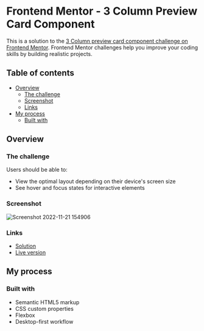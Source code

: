 # Frontend Mentor - 3 Column Preview Card Component

This is a solution to the [3 Column preview card component challenge on Frontend Mentor](https://www.frontendmentor.io/challenges/3column-preview-card-component-pH92eAR2-). Frontend Mentor challenges help you improve your coding skills by building realistic projects.

## Table of contents

- [Overview](#overview)
  - [The challenge](#the-challenge)
  - [Screenshot](#screenshot)
  - [Links](#links)
- [My process](#my-process)
  - [Built with](#built-with)


## Overview

### The challenge

Users should be able to:

- View the optimal layout depending on their device's screen size
- See hover and focus states for interactive elements

### Screenshot

![Screenshot 2022-11-21 154906](https://user-images.githubusercontent.com/118224380/203084719-c8b133ad-a98a-4aa2-bff1-cd9e7582fe32.png)

### Links

- [Solution](https://github.com/MehdiyevZiya/3-Column-Preview-Card-Component)
- [Live version](https://phenomenal-melomakarona-d378e7.netlify.app)

## My process

### Built with

- Semantic HTML5 markup
- CSS custom properties
- Flexbox
- Desktop-first workflow
